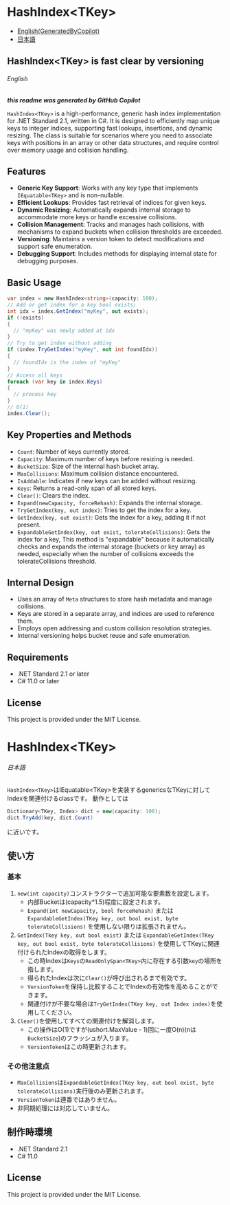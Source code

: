 # HashIndex\<TKey\>
- [English(GeneratedByCopilot)](#english)
- [日本語](#日本語)


## **HashIndex\<TKey\> is fast clear by versioning**

###### English

***this readme was generated by GitHub Copilot***

`HashIndex<TKey>` is a high-performance, generic hash index implementation for .NET Standard 2.1, written in C#. It is designed to efficiently map unique keys to integer indices, supporting fast lookups, insertions, and dynamic resizing. The class is suitable for scenarios where you need to associate keys with positions in an array or other data structures, and require control over memory usage and collision handling.

## Features

- **Generic Key Support**: Works with any key type that implements `IEquatable<TKey>` and is non-nullable.
- **Efficient Lookups**: Provides fast retrieval of indices for given keys.
- **Dynamic Resizing**: Automatically expands internal storage to accommodate more keys or handle excessive collisions.
- **Collision Management**: Tracks and manages hash collisions, with mechanisms to expand buckets when collision thresholds are exceeded.
- **Versioning**: Maintains a version token to detect modifications and support safe enumeration.
- **Debugging Support**: Includes methods for displaying internal state for debugging purposes.

## Basic Usage

```csharp
var index = new HashIndex<string>(capacity: 100);
// Add or get index for a key bool exists;
int idx = index.GetIndex("myKey", out exists);
if (!exists)
{
  // "myKey" was newly added at idx
}
// Try to get index without adding
if (index.TryGetIndex("myKey", out int foundIdx))
{
  // foundIdx is the index of "myKey"
}
// Access all keys
foreach (var key in index.Keys)
{
  // process key
}
// O(1)
index.Clear();
```

## Key Properties and Methods

- `Count`: Number of keys currently stored.
- `Capacity`: Maximum number of keys before resizing is needed.
- `BucketSize`: Size of the internal hash bucket array.
- `MaxCollisions`: Maximum collision distance encountered.
- `IsAddable`: Indicates if new keys can be added without resizing.
- `Keys`: Returns a read-only span of all stored keys.
- `Clear()`: Clears the index.
- `Expand(newCapacity, forceRehash)`: Expands the internal storage.
- `TryGetIndex(key, out index)`: Tries to get the index for a key.
- `GetIndex(key, out exist)`: Gets the index for a key, adding it if not present.
- `ExpandableGetIndex(key, out exist, tolerateCollisions)`: Gets the index for a key, This method is "expandable" because it automatically checks and expands the internal storage (buckets or key array) as needed, especially when the number of collisions exceeds the tolerateCollisions threshold.

## Internal Design

- Uses an array of `Meta` structures to store hash metadata and manage collisions.
- Keys are stored in a separate array, and indices are used to reference them.
- Employs open addressing and custom collision resolution strategies.
- Internal versioning helps bucket reuse and safe enumeration.

## Requirements

- .NET Standard 2.1 or later
- C# 11.0 or later

## License

This project is provided under the MIT License.

# HashIndex\<TKey\>
###### 日本語

`HashIndex<TKey>`はIEquatable\<TKey\>を実装するgenericsなTKeyに対してIndexを関連付けるclassです。
動作としては
```csharp
Dictionary<TKey, Index> dict = new(capacity: 100);
dict.TryAdd(key, dict.Count)
```
に近いです。

## 使い方
### 基本
1. `new(int capacity)`コンストラクターで追加可能な要素数を設定します。
    - 内部Bucketは(capacity*1.5)程度に設定されます。
    - `Expand(int newCapacity, bool forceRehash)` または `ExpandableGetIndex(TKey key, out bool exist, byte tolerateCollisions)` を使用しない限りは拡張されません。
2. `GetIndex(Tkey key, out bool exist)` または `ExpandableGetIndex(TKey key, out bool exist, byte tolerateCollisions)` を使用してTKeyに関連付けられたIndexの取得をします。
    - この時Indexは`Keys`の`ReadOnlySpan<TKey>`内に存在する引数`key`の場所を指します。
    - 得られたIndexは次に`Clear()`が呼び出されるまで有効です。
    - `VersionToken`を保持し比較することでIndexの有効性を高めることができます。
    - 関連付けが不要な場合は`TryGetIndex(TKey key, out Index index)`を使用してください。
3. `Clear()`を使用してすべての関連付けを解消します。
    - この操作はO(1)ですが(ushort.MaxValue - 1)回に一度O(n)(nは`BucketSize`)のフラッシュが入ります。
    - `VersionToken`はこの時更新されます。
### その他注意点
- `MaxCollisions`は`ExpandableGetIndex(TKey key, out bool exist, byte tolerateCollisions)`実行後のみ更新されます。
- `VersionToken`は連番ではありません。
- 非同期処理には対応していません。

## 制作時環境
- .NET Standard 2.1
- C# 11.0

## License
This project is provided under the MIT License.
